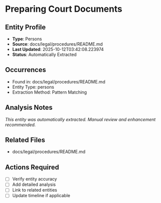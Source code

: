 # Preparing Court Documents

## Entity Profile
- **Type**: Persons
- **Source**: docs/legal/procedures/README.md
- **Last Updated**: 2025-10-12T03:42:08.223974
- **Status**: Automatically Extracted

## Occurrences
- Found in: docs/legal/procedures/README.md
- Entity Type: persons
- Extraction Method: Pattern Matching

## Analysis Notes
*This entity was automatically extracted. Manual review and enhancement recommended.*

## Related Files
- docs/legal/procedures/README.md

## Actions Required
- [ ] Verify entity accuracy
- [ ] Add detailed analysis
- [ ] Link to related entities
- [ ] Update timeline if applicable
